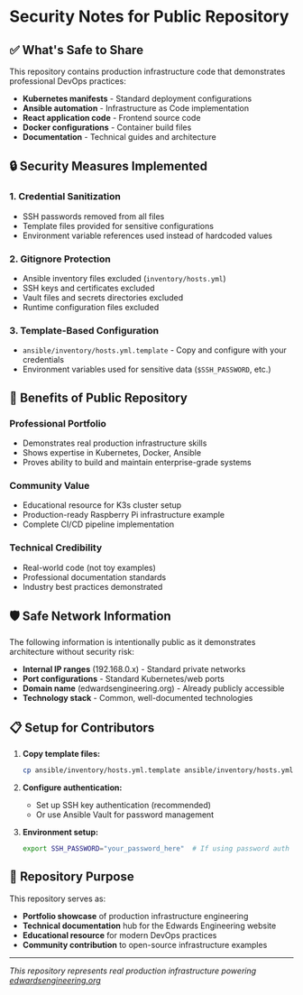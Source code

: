 # Security Notes for Public Repository

## ✅ What's Safe to Share

This repository contains production infrastructure code that demonstrates professional DevOps practices:

- **Kubernetes manifests** - Standard deployment configurations
- **Ansible automation** - Infrastructure as Code implementation
- **React application code** - Frontend source code
- **Docker configurations** - Container build files
- **Documentation** - Technical guides and architecture

## 🔒 Security Measures Implemented

### **1. Credential Sanitization**
- SSH passwords removed from all files
- Template files provided for sensitive configurations
- Environment variable references used instead of hardcoded values

### **2. Gitignore Protection**
- Ansible inventory files excluded (`inventory/hosts.yml`)
- SSH keys and certificates excluded
- Vault files and secrets directories excluded
- Runtime configuration files excluded

### **3. Template-Based Configuration**
- `ansible/inventory/hosts.yml.template` - Copy and configure with your credentials
- Environment variables used for sensitive data (`$SSH_PASSWORD`, etc.)

## 🚀 Benefits of Public Repository

### **Professional Portfolio**
- Demonstrates real production infrastructure skills
- Shows expertise in Kubernetes, Docker, Ansible
- Proves ability to build and maintain enterprise-grade systems

### **Community Value**
- Educational resource for K3s cluster setup
- Production-ready Raspberry Pi infrastructure example
- Complete CI/CD pipeline implementation

### **Technical Credibility**
- Real-world code (not toy examples)
- Professional documentation standards
- Industry best practices demonstrated

## 🛡️ Safe Network Information

The following information is intentionally public as it demonstrates architecture without security risk:

- **Internal IP ranges** (192.168.0.x) - Standard private networks
- **Port configurations** - Standard Kubernetes/web ports
- **Domain name** (edwardsengineering.org) - Already publicly accessible
- **Technology stack** - Common, well-documented technologies

## 📋 Setup for Contributors

1. **Copy template files:**
   ```bash
   cp ansible/inventory/hosts.yml.template ansible/inventory/hosts.yml
   ```

2. **Configure authentication:**
   - Set up SSH key authentication (recommended)
   - Or use Ansible Vault for password management

3. **Environment setup:**
   ```bash
   export SSH_PASSWORD="your_password_here"  # If using password auth
   ```

## 🎯 Repository Purpose

This repository serves as:
- **Portfolio showcase** of production infrastructure engineering
- **Technical documentation** hub for the Edwards Engineering website
- **Educational resource** for modern DevOps practices
- **Community contribution** to open-source infrastructure examples

---

*This repository represents real production infrastructure powering [edwardsengineering.org](https://edwardsengineering.org)*